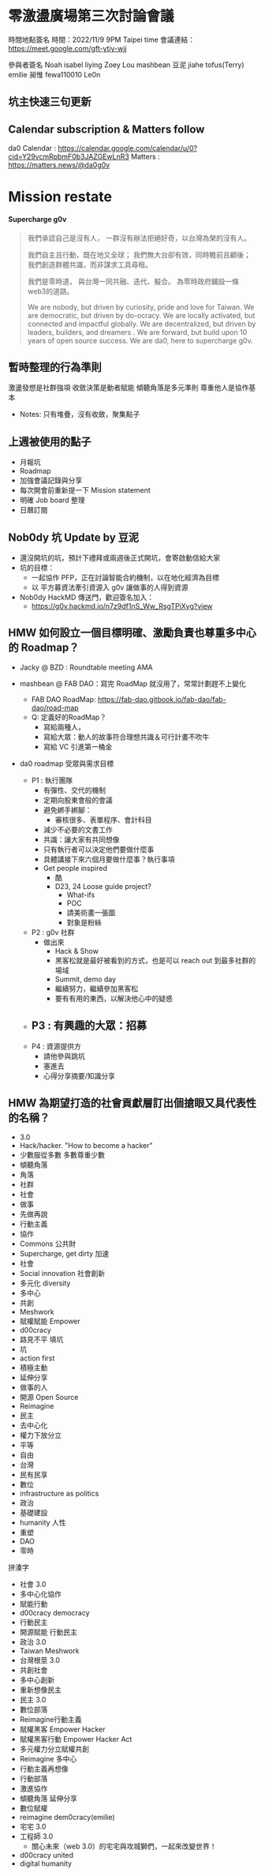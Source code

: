 # 零激盪廣場第三次討論會議

時間地點簽名
時間：2022/11/9 9PM Taipei time
會議連結：https://meet.google.com/gft-ytiy-wjj

參與者簽名
Noah
isabel
liying
Zoey
Lou
mashbean 豆泥
jiahe
tofus(Terry)
emilie
昶惟
fewa110010
Le0n

## 坑主快速三句更新

## Calendar subscription & Matters follow
da0 Calendar : https://calendar.google.com/calendar/u/0?cid=Y29vcmRpbmF0b3JAZGEwLnR3
Matters : https://matters.news/@da0g0v

# Mission restate
#### Supercharge g0v

> 我們承認自己是沒有人，
> 一群沒有辦法拒絕好奇，以台灣為榮的沒有人。
> 
> 我們自主且行動，既在地又全球；
> 我們無大台卻有效，同時瞻前且顧後；
> 我們創造群體共識，而非謀求工具尋租。
> 
> 我們是零時道，
> 與台灣一同共融、迭代、擬合。
> 為零時政府鋪設一條web3的道路。
> 
> We are nobody, but driven by curiosity, pride and love for Taiwan.
> We are democratic, but driven by do-ocracy.
> We are locally activated, but connected and impactful globally.
> We are decentralized, but driven by leaders, builders, and dreamers .
> We are forward, but build upon 10 years of open source success.
> We are da0, here to supercharge g0v.

## 暫時整理的行為準則
激盪發想是社群強項
收斂決策是動者賦能
傾聽角落是多元準則
尊重他人是協作基本

- Notes: 只有堆疊，沒有收斂，聚集點子

## 上週被使用的點子
- 月報坑
- Roadmap
- 加強會議記錄與分享
- 每次開會前重新提一下 Mission statement
- 明確 Job board 整理
- 日曆訂閱

## Nob0dy 坑 Update by 豆泥

- 還沒開坑的坑，預計下禮拜或兩週後正式開坑，會寄啟動信給大家
- 坑的目標：
    - 一起協作 PFP，正在討論智能合約機制，以在地化經濟為目標 
    - 以 平方募資法牽引資源入 g0v 讓做事的人得到資源
- Nob0dy HackMD 傳送門，歡迎簽名加入：
    - https://g0v.hackmd.io/n7z9df1nS_Ww_RsgTPiXyg?view


## HMW 如何設立一個目標明確、激勵負責也尊重多中心的 Roadmap？
- Jacky @ BZD : Roundtable meeting AMA

- mashbean @ FAB DAO：寫完 RoadMap 就沒用了，常常計劃趕不上變化
    - FAB DAO RoadMap: https://fab-dao.gitbook.io/fab-dao/fab-dao/road-map
    - Q: 定義好的RoadMap？
        - 寫給兩種人，
        - 寫給大眾：動人的故事符合理想共識＆可行計畫不吹牛
        - 寫給 VC 引進第一桶金


- da0 roadmap 受眾與需求目標
    - P1 : 執行團隊
        - 有彈性、交代的機制
        - 定期向股東會般的會議
        - 避免綁手綁腳：
            - 審核很多、表單程序、會計科目
        - 減少不必要的文書工作
        - 共識：讓大家有共同想像
        - 只有執行者可以決定他們要做什麼事
        - 具體講接下來六個月要做什麼事？執行事項
        - Get people inspired
            - 酷
            - D23, 24 Loose guide project?
                - What-ifs
                - POC
                - 請美術畫一張圖
                - 對象是粉絲
    - P2 : g0v 社群
        - 做出來
            - Hack & Show
            - 黑客松就是最好被看到的方式，也是可以 reach out 到最多社群的場域
            - Summit, demo day
            - 繼續努力，繼續參加黑客松
            - 要有有用的東西，以解決他心中的疑惑
    - P3 : 有興趣的大眾：招募
        - 
    - P4 : 資源提供方
        - 請他參與跳坑
        - 塞進去
        - 心得分享摘要/知識分享

## HMW 為期望打造的社會貢獻層訂出個搶眼又具代表性的名稱？

- 3.0
- Hack/hacker. "How to become a hacker"
- 少數服從多數 多數尊重少數
- 傾聽角落
- 角落
- 社群
- 社會
- 做事
- 先做再說
- 行動主義
- 協作
- Commons 公共財
- Supercharge, get dirty 加速
- 社會
- Social innovation 社會創新
- 多元化 diversity
- 多中心
- 共創
- Meshwork 
- 賦權賦能 Empower 
- d00cracy
- 路見不平 填坑
- 坑
- action first 
- 積極主動
- 延伸分享
- 做事的人
- 開源 Open Source
- Reimagine
- 民主
- 去中心化
- 權力下放分立
- 平等
- 自由
- 台灣
- 民有民享
- 數位
- infrastructure as politics
- 政治
- 基礎建設
- humanity 人性
- 重塑
- DAO
- 零時


拼湊字
- 社會 3.0
- 多中心化協作
- 賦能行動
- d00cracy democracy
- 行動民主
- 開源賦能 行動民主 
- 政治 3.0  
- Taiwan Meshwork   
- 台灣根莖 3.0
- 共創社會
- 多中心創新
- 重新想像民主
- 民主 3.0
- 數位部落
- Reimagine行動主義
- 賦權黑客 Empower Hacker
- 賦權黑客行動 Empower Hacker Act
- 多元權力分立賦權共創
- Reimagine 多中心
- 行動主義再想像
- 行動部落
- 激進協作
- 傾聽角落 延伸分享
- 數位賦權     
- reimagine dem0cracy(emilie)       
- 宅宅 3.0
- 工程師 3.0
  - 關心未來（web 3.0）的宅宅與攻城獅們，一起來改變世界！
- d00cracy united
- digital humanity